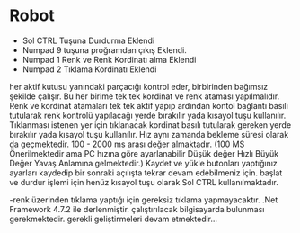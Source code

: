 # Robot
+ Sol CTRL Tuşuna Durdurma Eklendi
+ Numpad 9 tuşuna proğramdan çıkış Eklendi.
+ Numpad 1 Renk ve Renk Kordinatı alma Eklendi
+ Numpad 2 Tıklama Kordinatı Eklendi


her aktif kutusu yanındaki parçacığı kontrol eder, birbirinden bağımsız şekilde çalışır.
Bu her birime tek tek kordinat ve renk ataması yapılmalıdır.
Renk ve kordinat atamaları tek tek aktif yapıp ardından kontol bağlantı basılı tutularak renk kontrolü yapılacağı yerde bırakılır yada kısayol tuşu kullanılır.
Tıklanması istenen yer için tıklanacak kordinat basılı tutularak gereken yerde bırakılır yada kısayol tuşu kullanılır.
Hız aynı zamanda bekleme süresi olarak da geçmektedir. 100 - 2000 ms arası değer almaktadır. (100 MS Önerilmektedir ama PC hızına göre ayarlanabilir Düşük değer Hızlı Büyük Değer Yavaş Anlamına gelmektedir.)
Kaydet ve yükle butonları yaptığınız ayarları kaydedip bir sonraki açılışta tekrar devam edebilmeniz için.
başlat ve durdur işlemi için henüz kısayol tuşu olarak Sol CTRL kullanılmaktadır.

-renk üzerinden tıklama yaptığı için gereksiz tıklama yapmayacaktır.
.Net Framework 4.7.2 ile derlenmiştir. çalıştırılacak bilgisayarda bulunması gerekmektedir.
gerekli geliştirmeleri devam etmektedir...
